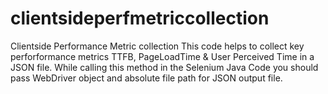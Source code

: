 # clientsideperfmetriccollection
Clientside Performance Metric collection
This code helps to collect key perforformance metrics TTFB, PageLoadTime & User Perceived Time in a JSON file.
While calling this method in the Selenium Java Code you should pass WebDriver object and absolute file path 
for JSON output file.
